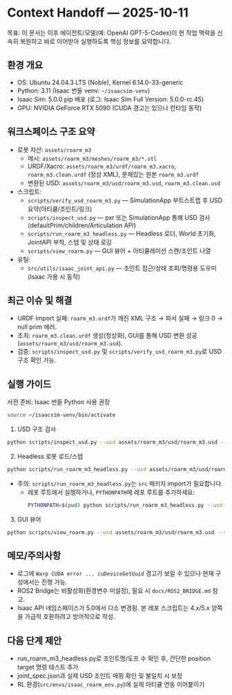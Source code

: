 # Context Handoff — 2025-10-11

목표: 이 문서는 이후 에이전트/모델(예: OpenAI GPT-5-Codex)이 현 작업 맥락을 신속히 복원하고 바로 이어받아 실행하도록 핵심 정보를 요약합니다.

## 환경 개요
- OS: Ubuntu 24.04.3 LTS (Noble), Kernel 6.14.0-33-generic
- Python: 3.11 (Isaac 번들 venv: `~/isaacsim-venv`)
- Isaac Sim: 5.0.0 pip 배포 (로그: Isaac Sim Full Version: 5.0.0-rc.45)
- GPU: NVIDIA GeForce RTX 5090 (CUDA 경고는 있으나 런타임 동작)

## 워크스페이스 구조 요약
- 로봇 자산: `assets/roarm_m3`
  - 메시: `assets/roarm_m3/meshes/roarm_m3/*.stl`
  - URDF/Xacro: `assets/roarm_m3/urdf/roarm_m3.xacro`, `roarm_m3.clean.urdf` (정상 XML), 문제있는 원본 `roarm_m3.urdf`
  - 변환된 USD: `assets/roarm_m3/usd/roarm_m3.usd`, `roarm_m3.clean.usd`
- 스크립트:
  - `scripts/verify_usd_roarm_m3.py` — SimulationApp 부트스트랩 후 USD 요약(아티큘/조인트/링크)
  - `scripts/inspect_usd.py` — pxr 또는 SimulationApp 통해 USD 검사 (defaultPrim/children/Articulation API)
  - `scripts/run_roarm_m3_headless.py` — Headless 로더, World 초기화, JointAPI 부착, 스텝 및 상태 로깅
  - `scripts/view_roarm.py` — GUI 뷰어 + 아티큘레이션 스캔/조인트 나열
- 유틸:
  - `src/utils/isaac_joint_api.py` — 조인트 접근/상태 조회/명령용 도우미 (Isaac 가용 시 동작)

## 최근 이슈 및 해결
- URDF Import 실패: `roarm_m3.urdf`가 깨진 XML 구조 → 파서 실패 → 링크 0 → null prim 에러.
- 조치: `roarm_m3.clean.urdf` 생성(정상화), GUI를 통해 USD 변환 성공(`assets/roarm_m3/usd/roarm_m3.usd`).
- 검증: `scripts/inspect_usd.py` 및 `scripts/verify_usd_roarm_m3.py`로 USD 구조 확인 가능.

## 실행 가이드
사전 준비: Isaac 번들 Python 사용 권장

```bash
source ~/isaacsim-venv/bin/activate
```

1) USD 구조 검사
```bash
python scripts/inspect_usd.py --usd assets/roarm_m3/usd/roarm_m3.usd --prim /World/roarm_m3
```

2) Headless 로봇 로드/스텝
```bash
python scripts/run_roarm_m3_headless.py --usd assets/roarm_m3/usd/roarm_m3.usd --prim /World/roarm_m3 --steps 120 --headless
```
- 주의: `scripts/run_roarm_m3_headless.py`는 `src` 패키지 import가 필요합니다.
  - 레포 루트에서 실행하거나, `PYTHONPATH`에 레포 루트를 추가하세요:
    ```bash
    PYTHONPATH=$(pwd) python scripts/run_roarm_m3_headless.py --usd assets/roarm_m3/usd/roarm_m3.usd --prim /World/roarm_m3 --steps 120 --headless
    ```

3) GUI 뷰어
```bash
python scripts/view_roarm.py --usd assets/roarm_m3/usd/roarm_m3.usd --scan
```

## 메모/주의사항
- 로그에 `Warp CUDA error ... cuDeviceGetUuid` 경고가 보일 수 있으나 현재 구성에서는 진행 가능.
- ROS2 Bridge는 비활성화(환경변수 미설정), 필요 시 `docs/ROS2_BRIDGE.md` 참고.
- Isaac API 네임스페이스가 5.0에서 다소 변경됨. 본 레포 스크립트는 4.x/5.x 양쪽을 가급적 호환하려고 방어적으로 작성.

## 다음 단계 제안
- run_roarm_m3_headless.py로 조인트명/도프 수 확인 후, 간단한 position target 명령 테스트 추가
- joint_spec.json과 실제 USD 조인트 매핑 확인 및 불일치 시 보정
- RL 환경(`src/envs/isaac_roarm_env.py`)에 실제 아티큘 연동 이어붙이기
